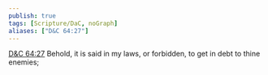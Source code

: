```yaml
---
publish: true
tags: [Scripture/DaC, noGraph]
aliases: ["D&C 64:27"]
---
```

[D&C 64:27](https://churchofjesuschrist.org/study/scriptures/dc-testament/dc/64?lang=eng&id=p27#p27) Behold, it is said in my laws, or forbidden, to get in debt to thine enemies;
